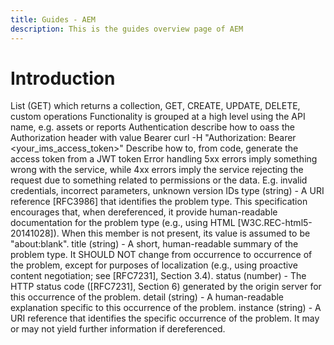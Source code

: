 ```yaml
---
title: Guides - AEM
description: This is the guides overview page of AEM 
---
```


# Introduction 

List (GET) which returns a collection, GET, CREATE, UPDATE, DELETE, custom operations
Functionality is grouped at a high level using the API name, e.g. assets or reports
Authentication
describe how to oass the Authorization header with value Bearer <IMS access token>
curl -H "Authorization: Bearer <your_ims_access_token>"  <URI>
Describe how to, from code, generate the access token from a JWT token
Error handling
5xx errors imply something wrong with the service, while 4xx errors imply the service rejecting the request due to something related to permissions or the data. E.g. invalid credentials, incorrect parameters, unknown version IDs
type (string) - A URI reference [RFC3986] that identifies the problem type. This specification encourages that, when dereferenced, it provide human-readable documentation for the problem type (e.g., using HTML [W3C.REC-html5-20141028]). When this member is not present, its value is assumed to be "about:blank".
title (string) - A short, human-readable summary of the problem type. It SHOULD NOT change from occurrence to occurrence of the problem, except for purposes of localization (e.g., using proactive content negotiation; see [RFC7231], Section 3.4).
status (number) - The HTTP status code ([RFC7231], Section 6) generated by the origin server for this occurrence of the problem.
detail (string) - A human-readable explanation specific to this occurrence of the problem.
instance (string) - A URI reference that identifies the specific occurrence of the problem. It may or may not yield further information if dereferenced.

